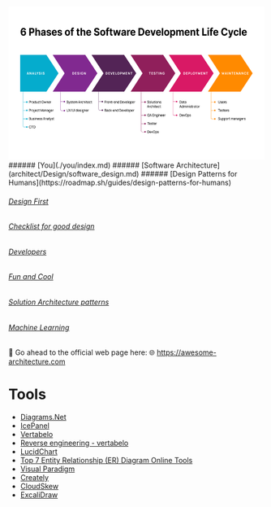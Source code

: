 <img src="./resources/6_phases_of_software_development_life_cycle_ce25a52c62.png"  width="600" height="300">
###### [You](./you/index.md)
###### [Software Architecture](architect/Design/software_design.md)
###### [Design Patterns for Humans](https://roadmap.sh/guides/design-patterns-for-humans)

###### [Design First](./designfirst/README.md)

###### [Checklist for good design](./designfirst/checklist.md)

###### [Developers](./developer/index.md)

###### [Fun and Cool](./fun%20and%20cool/index.md)

###### [Solution Architecture patterns](./fun%20and%20cool/index.md)

###### [Machine Learning](./ai/machine_learning/index.md)

🚀 Go ahead to the official web page here: 🌐 https://awesome-architecture.com

# Tools

- [Diagrams.Net](https://www.diagrams.net)
- [IcePanel](https://icepanel.io)
- [Vertabelo](https://vertabelo.com)
- [Reverse engineering - vertabelo](https://vertabelo.com/documentation/physical-model/reverse-engineering-doc/)
- [LucidChart](https://www.lucidchart.com/pages/)
- [Top 7 Entity Relationship (ER) Diagram Online Tools](https://vertabelo.com/blog/er-diagram-tools/)
- [Visual Paradigm](https://www.visual-paradigm.com)
- [Creately](https://creately.com)
- [CloudSkew](https://app.cloudskew.com)
- [ExcaliDraw](https://github.com/excalidraw/excalidraw)
